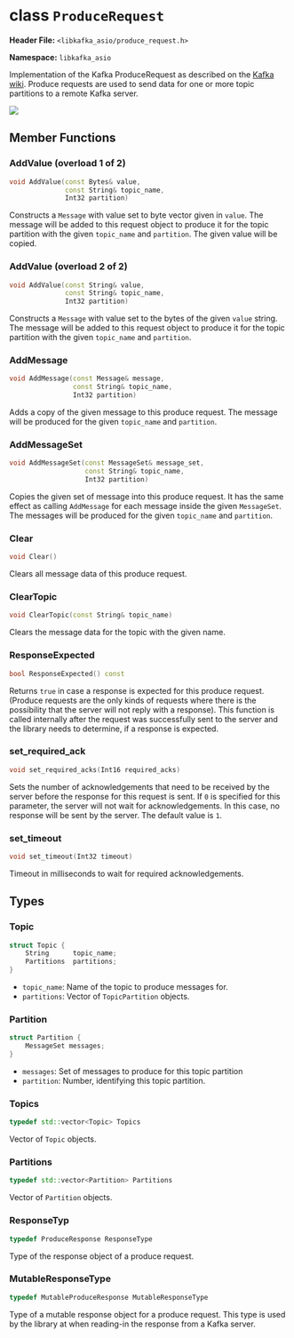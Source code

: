 
# class `ProduceRequest`

**Header File:** `<libkafka_asio/produce_request.h>`

**Namespace:** `libkafka_asio`

Implementation of the Kafka ProduceRequest as described on the
[Kafka wiki](https://cwiki.apache.org/confluence/display/KAFKA/A+Guide+To+The+Kafka+Protocol#AGuideToTheKafkaProtocol-ProduceRequest).
Produce requests are used to send data for one or more topic partitions to a
remote Kafka server.

<img src="http://yuml.me/diagram/nofunky;scale:80/class/
[ProduceRequest]++-*[ProduceRequest::Topic],
[ProduceRequest::Topic]++-*[ProduceRequest::Partition]"
/>

## Member Functions

### AddValue (overload 1 of 2)

```cpp
void AddValue(const Bytes& value,
              const String& topic_name,
              Int32 partition)
```

Constructs a `Message` with value set to byte vector given in `value`. The
message will be added to this request object to produce it for the topic
partition with the given `topic_name` and `partition`.
The given value will be copied.

### AddValue (overload 2 of 2)

```cpp
void AddValue(const String& value,
              const String& topic_name,
              Int32 partition)
```

Constructs a `Message` with value set to the bytes of the given `value` string.
The message will be added to this request object to produce it for the topic
partition with the given `topic_name` and `partition`.

### AddMessage

```cpp
void AddMessage(const Message& message,
                const String& topic_name,
                Int32 partition)
```

Adds a copy of the given message to this produce request. The message will be
produced for the given `topic_name` and `partition`.

### AddMessageSet

```cpp
void AddMessageSet(const MessageSet& message_set,
                   const String& topic_name,
                   Int32 partition)
```

Copies the given set of message into this produce request. It has the same
effect as calling `AddMessage` for each message inside the given `MessageSet`.
The messages will be produced for the given `topic_name` and `partition`.

### Clear

```cpp
void Clear()
```

Clears all message data of this produce request.

### ClearTopic

```cpp
void ClearTopic(const String& topic_name)
```

Clears the message data for the topic with the given name.

### ResponseExpected

```cpp
bool ResponseExpected() const
```

Returns `true` in case a response is expected for this produce request. (Produce
requests are the only kinds of requests where there is the possibility that
the server will not reply with a response). This function is called internally
after the request was successfully sent to the server and the library needs to
determine, if a response is expected.

### set_required_ack

```cpp
void set_required_acks(Int16 required_acks)
```

Sets the number of acknowledgements that need to be received by the server
before the response for this request is sent. If `0` is specified for this
parameter, the server will not wait for acknowledgements. In this case, no
response will be sent by the server. The default value is `1`.

### set_timeout

```cpp
void set_timeout(Int32 timeout)
```

Timeout in milliseconds to wait for required acknowledgements.

## Types

### Topic

```cpp
struct Topic {
    String      topic_name;
    Partitions  partitions;
}
```

* `topic_name`:
  Name of the topic to produce messages for.
* `partitions`:
   Vector of `TopicPartition` objects.

### Partition

```cpp
struct Partition {
    MessageSet messages;
}
```

* `messages`:
   Set of messages to produce for this topic partition
* `partition`:
 Number, identifying this topic partition.

### Topics

```cpp
typedef std::vector<Topic> Topics
```

Vector of `Topic` objects.

### Partitions

```cpp
typedef std::vector<Partition> Partitions
```

Vector of `Partition` objects.

### ResponseTyp

```cpp
typedef ProduceResponse ResponseType
```

Type of the response object of a produce request.

### MutableResponseType

```cpp
typedef MutableProduceResponse MutableResponseType
```

Type of a mutable response object for a produce request. This type is used by
the library at when reading-in the response from a Kafka server.
